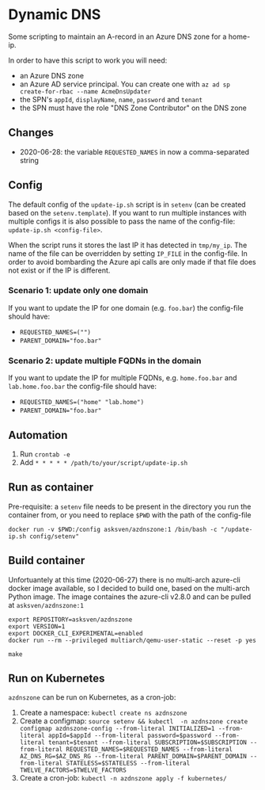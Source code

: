# Dynamic DNS

Some scripting to maintain an A-record in an Azure DNS zone for a home-ip.

In order to have this script to work you will need:
- an Azure DNS zone
- an Azure AD service principal. You can create one with `az ad sp create-for-rbac --name AcmeDnsUpdater`
- the SPN's `appId`, `displayName`, `name`, `password` and `tenant`
- the SPN must have the role "DNS Zone Contributor" on the DNS zone


## Changes

- 2020-06-28: the variable `REQUESTED_NAMES` in now a comma-separated string
 
## Config

The default config of the `update-ip.sh` script is in `setenv` (can be created based on the `setenv.template`). If you want to run multiple instances with multiple configs it is also possible to pass the name of the config-file: `update-ip.sh <config-file>`.

When the script runs it stores the last IP it has detected in `tmp/my_ip`. The name of the file can be overridden by setting `IP_FILE` in the config-file. In order to avoid bombarding the Azure api calls are only made if that file does not exist or if the IP is different.

### Scenario 1: update only one domain

If you want to update the IP for one domain (e.g. `foo.bar`) the config-file should have:

- `REQUESTED_NAMES=("")`
- `PARENT_DOMAIN="foo.bar"`

### Scenario 2: update multiple FQDNs in the domain

If you want to update the IP for multiple FQDNs, e.g. `home.foo.bar` and `lab.home.foo.bar` the config-file should have:

- `REQUESTED_NAMES=("home" "lab.home")`
- `PARENT_DOMAIN="foo.bar"`
 
## Automation

1. Run `crontab -e`
1. Add `* * * * * /path/to/your/script/update-ip.sh`

## Run as container

Pre-requisite: a `setenv` file needs to be present in the directory you run the container from, or you need to replace `$PWD` with the path of the config-file
```
docker run -v $PWD:/config asksven/azdnszone:1 /bin/bash -c "/update-ip.sh config/setenv"
```

## Build container

Unfortuantely at this time (2020-06-27) there is no multi-arch azure-cli docker image available, so I decided to build one, based on the multi-arch Python image. The image containes the azure-cli v2.8.0 and can be pulled at `asksven/azdnszone:1`

```
export REPOSITORY=asksven/azdnszone
export VERSION=1
export DOCKER_CLI_EXPERIMENTAL=enabled
docker run --rm --privileged multiarch/qemu-user-static --reset -p yes

make
```

## Run on Kubernetes

`azdnszone` can be run on Kubernetes, as a cron-job:

1. Create a namespace: `kubectl create ns azdnszone`
1. Create a configmap: `source setenv && kubectl  -n azdnszone create configmap azdnszone-config --from-literal INITIALIZED=1 --from-literal appId=$appId --from-literal password=$password --from-literal tenant=$tenant --from-literal SUBSCRIPTION=$SUBSCRIPTION --from-literal REQUESTED_NAMES=$REQUESTED_NAMES --from-literal AZ_DNS_RG=$AZ_DNS_RG --from-literal PARENT_DOMAIN=$PARENT_DOMAIN --from-literal STATELESS=$STATELESS --from-literal TWELVE_FACTORS=$TWELVE_FACTORS`
1. Create a cron-job: `kubectl -n azdnszone apply -f kubernetes/`
